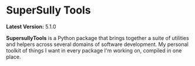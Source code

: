 SuperSully Tools
================

**Latest Version:** 5.1.0

**SupersullyTools** is a Python package that brings together a suite of utilities and helpers across several domains of
software development. My personal toolkit of things I want in every package I'm working on, compiled in one place.
